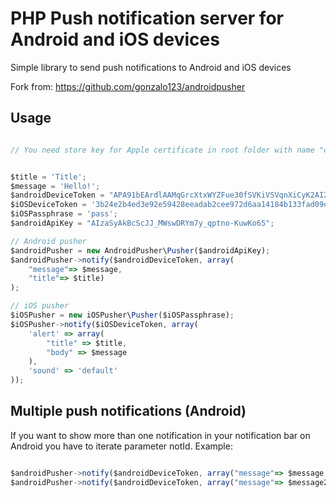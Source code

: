 PHP Push notification server for Android and iOS devices 
====

Simple library to send push notifications to Android and iOS devices

Fork from: https://github.com/gonzalo123/androidpusher

Usage
----

```javascript

// You need store key for Apple certificate in root folder with name "ck.pem". You can change it in "lib/iOSPusher/Pusher.php"


$title = 'Title';
$message = 'Hello!';
$androidDeviceToken = "APA91bEArdlAAMqGrcXtxWYZFue30fSVKiVSVqnXiCyK2AI2ZBTHclI-biWJShtDWi0lmwNTkB6fCPWvvDIcOYBIUbdvU9dPdNwWAeRwLxyE_gRP2FUdSGkB901wpA0_1pG0ikuTpTeeJKiIe2f2-z67hjUlhlv97D2dRdZq-3gmr2soXlkzs7gqYGzSHW8k62_WRFpkkOpM";
$iOSDeviceToken = '3b24e2b4ed3e92e59428eeadab2cee972d6aa14184b133fad09d48e62a3d48b6';
$iOSPassphrase = 'pass';
$androidApiKey = "AIzaSyAkBcScJJ_MWswDRYm7y_qptno-KuwKo65";

// Android pusher
$androidPusher = new AndroidPusher\Pusher($androidApiKey);
$androidPusher->notify($androidDeviceToken, array(
    "message"=> $message, 
    "title"=> $title)
);

// iOS pusher
$iOSPusher = new iOSPusher\Pusher($iOSPassphrase);
$iOSPusher->notify($iOSDeviceToken, array(
    'alert' => array(
        "title" => $title,
        "body" => $message
    ),
    'sound' => 'default'
));
```


Multiple push notifications (Android)
----

If you want to show more than one notification in your notification bar on Android you have to iterate parameter notId. Example:

```javascript

$androidPusher->notify($androidDeviceToken, array("message"=> $message, "title"=> $title, "notId" => 1));
$androidPusher->notify($androidDeviceToken, array("message"=> $message2, "title"=> $title2, "notId" => 2));

```